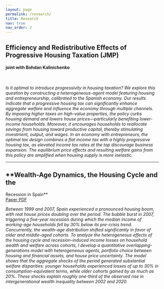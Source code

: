 ```yaml
---
layout: page
permalink: /research/
title: Research
nav: true
nav_order: 2
---
```


<!--### Job Market Paper-->

## **Efficiency and Redistributive Effects of Progressive Housing Taxation (JMP)** 
#### joint with Bohdan Kalinichenko
<br>
<!--[Paper PDF](/assets/pdf/JMP.pdf) | [Code & Data](https://github.com/your-username/your-repo)-->

*Is it optimal to introduce progressivity in housing taxation? We explore this question by constructing a heterogeneous-agent model featuring housing and entrepreneurship, calibrated to the Spanish economy. Our results indicate that a progressive housing tax can significantly enhance aggregate welfare and influence the economy through multiple channels. By imposing higher taxes on high-value properties, the policy curbs housing demand and lowers house prices—particularly benefiting lower-income households. Moreover, it encourages households to reallocate savings from housing toward productive capital, thereby stimulating investment, output, and wages. In an economy with entrepreneurs, the optimal tax design combines a flat income tax with a highly progressive housing tax, as elevated income tax rates at the top discourage business expansion. The equilibrium price effects and resulting welfare gains from this policy are amplified when housing supply is more inelastic.*

---

<!--### Other Working Papers-->

## **Wealth-Age Dynamics, the Housing Cycle and the
Recession in Spain**
<br>
[Paper PDF](/assets/pdf/Paper2.pdf)

*Between 1999 and 2007, Spain experienced a pronounced housing boom, with real house prices doubling over the period. The bubble burst in 2007, triggering a five-year recession during which the median income of working-age households fell by 30\% below its pre-crisis trend. Concurrently, the wealth-age distribution shifted significantly in favor of older and middle-aged cohorts. To analyze the heterogeneous effects of the housing cycle and recession-induced income losses on household wealth and welfare across cohorts, I develop a quantitative overlapping-generations model with heterogeneous agents, portfolio choice between housing and financial assets, and house price uncertainty. The model shows that the aggregate shocks of the period generated substantial welfare disparities: younger households experienced losses of up to 30\% in consumption-equivalent terms, while older cohorts gained by as much as 20\%. These shocks explain roughly one-third of the observed rise in intergenerational wealth inequality between 2002 and 2020.*
